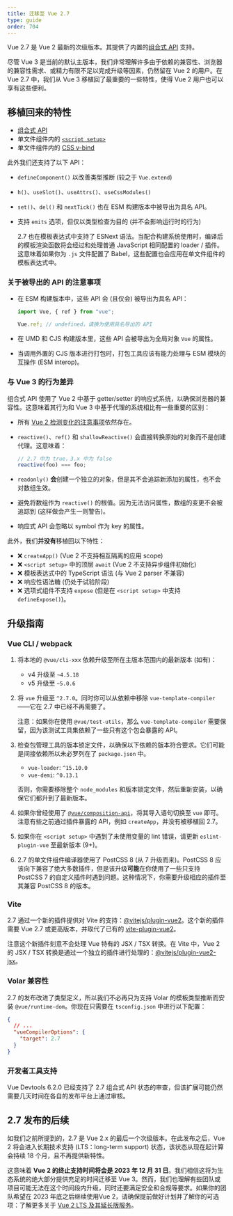 ```yaml
---
title: 迁移至 Vue 2.7
type: guide
order: 704
---
```


Vue 2.7 是 Vue 2 最新的次级版本。其提供了内置的[组合式 API](https://cn.vuejs.org/guide/extras/composition-api-faq.html#composition-api-faq) 支持。

尽管 Vue 3 是当前的默认主版本，我们非常理解许多由于依赖的兼容性、浏览器的兼容性需求、或精力有限不足以完成升级等因素，仍然留在 Vue 2 的用户。在 Vue 2.7 中，我们从 Vue 3 移植回了最重要的一些特性，使得 Vue 2 用户也可以享有这些便利。

## 移植回来的特性

- [组合式 API](https://cn.vuejs.org/guide/extras/composition-api-faq.html)
- 单文件组件内的 [`<script setup>`](https://cn.vuejs.org/api/sfc-script-setup.html)
- 单文件组件内的 [CSS v-bind](https://cn.vuejs.org/api/sfc-css-features.html#v-bind-in-css)

此外我们还支持了以下 API：

- `defineComponent()` 以改善类型推断 (较之于 `Vue.extend`)
- `h()`、`useSlot()`、`useAttrs()`、`useCssModules()`
- `set()`、`del()` 和 `nextTick()` 也在 ESM 构建版本中被导出为具名 API。
- 支持 `emits` 选项，但仅以类型检查为目的 (并不会影响运行时的行为)

  2.7 也在模板表达式中支持了 ESNext 语法。当配合构建系统使用时，编译后的模板渲染函数将会经过和处理普通 JavaScript 相同配置的 loader / 插件。这意味着如果你为 `.js` 文件配置了 Babel，这些配置也会应用在单文件组件的模板表达式中。

### 关于被导出的 API 的注意事项

- 在 ESM 构建版本中，这些 API 会 (且仅会) 被导出为具名 API：

  ```js
  import Vue, { ref } from "vue";

  Vue.ref; // undefined，请换为使用具名导出的 API
  ```

- 在 UMD 和 CJS 构建版本里，这些 API 会被导出为全局对象 `Vue` 的属性。

- 当调用外置的 CJS 版本进行打包时，打包工具应该有能力处理与 ESM 模块的互操作 (ESM interop)。

### 与 Vue 3 的行为差异

组合式 API 使用了 Vue 2 中基于 getter/setter 的响应式系统，以确保浏览器的兼容性。这意味着其行为和 Vue 3 中基于代理的系统相比有一些重要的区别：

- 所有 [Vue 2 检测变化的注意事项](https://v2.cn.vuejs.org/v2/guide/reactivity.html#%E6%A3%80%E6%B5%8B%E5%8F%98%E5%8C%96%E7%9A%84%E6%B3%A8%E6%84%8F%E4%BA%8B%E9%A1%B9)依然存在。

- `reactive()`、`ref()` 和 `shallowReactive()` 会直接转换原始的对象而不是创建代理。这意味着：

  ```js
  // 2.7 中为 true，3.x 中为 false
  reactive(foo) === foo;
  ```

- `readonly()` **会**创建一个独立的对象，但是其不会追踪新添加的属性，也不会对数组生效。

- 避免将数组作为 `reactive()` 的根值。因为无法访问属性，数组的变更不会被追踪到 (这样做会产生一则警告)。

- 响应式 API 会忽略以 symbol 作为 key 的属性。

此外，我们**并没有**移植回以下特性：

- ❌ `createApp()` (Vue 2 不支持相互隔离的应用 scope)
- ❌ `<script setup>` 中的顶层 `await` (Vue 2 不支持异步组件初始化)
- ❌ 模板表达式中的 TypeScript 语法 (与 Vue 2 parser 不兼容)
- ❌ 响应性语法糖 (仍处于试验阶段)
- ❌ 选项式组件不支持 `expose` (但是在 `<script setup>` 中支持 `defineExpose()`)。

## 升级指南

### Vue CLI / webpack

1. 将本地的 `@vue/cli-xxx` 依赖升级至所在主版本范围内的最新版本 (如有)：

   - v4 升级至 `~4.5.18`
   - v5 升级至 `~5.0.6`

2. 将 `vue` 升级至 `^2.7.0`。同时你可以从依赖中移除 `vue-template-compiler`——它在 2.7 中已经不再需要了。

   注意：如果你在使用 `@vue/test-utils`，那么 `vue-template-compiler` 需要保留，因为该测试工具集依赖了一些只有这个包会暴露的 API。

3. 检查包管理工具的版本锁定文件，以确保以下依赖的版本符合要求。它们可能是间接依赖所以未必罗列在了 `package.json` 中。

   - `vue-loader`: `^15.10.0`
   - `vue-demi`: `^0.13.1`

   否则，你需要移除整个 `node_modules` 和版本锁定文件，然后重新安装，以确保它们都升到了最新版本。

4. 如果你曾经使用了 [`@vue/composition-api`](https://github.com/vuejs/composition-api)，将其导入语句切换至 `vue` 即可。注意有些之前通过插件暴露的 API，例如 `createApp`，并没有被移植回 2.7。

5. 如果你在 `<script setup>` 中遇到了未使用变量的 lint 错误，请更新 `eslint-plugin-vue` 至最新版本 (9+)。

6. 2.7 的单文件组件编译器使用了 PostCSS 8 (从 7 升级而来)。PostCSS 8 应该向下兼容了绝大多数插件，但是该升级**可能**在你使用了一些只支持 PostCSS 7 的自定义插件时遇到问题。这种情况下，你需要升级相应的插件至其兼容 PostCSS 8 的版本。

### Vite

2.7 通过一个新的插件提供对 Vite 的支持：[@vitejs/plugin-vue2](https://github.com/vitejs/vite-plugin-vue2)。这个新的插件需要 Vue 2.7 或更高版本，并取代了已有的 [vite-plugin-vue2](https://github.com/underfin/vite-plugin-vue2)。

注意这个新插件刻意不会处理 Vue 特有的 JSX / TSX 转换。在 Vite 中，Vue 2 的 JSX / TSX 转换是通过一个独立的插件进行处理的：[@vitejs/plugin-vue2-jsx](https://github.com/vitejs/vite-plugin-vue2-jsx)。

### Volar 兼容性

2.7 的发布改进了类型定义，所以我们不必再只为支持 Volar 的模板类型推断而安装 `@vue/runtime-dom`。你现在只需要在 `tsconfig.json` 中进行以下配置：

```json
{
  // ...
  "vueCompilerOptions": {
    "target": 2.7
  }
}
```

### 开发者工具支持

Vue Devtools 6.2.0 已经支持了 2.7 组合式 API 状态的审查，但该扩展可能仍然需要几天时间在各自的发布平台上通过审核。

## 2.7 发布的后续

如我们之前所提到的，2.7 是 Vue 2.x 的最后一个次级版本。在此发布之后，Vue 2 将会进入长期技术支持 (LTS：long-term support) 状态，该状态从现在起计算会持续 18 个月，且不再提供新特性。

这意味着 **Vue 2 的终止支持时间将会是 2023 年 12 月 31 日**。我们相信这将为生态系统的绝大部分提供充足的时间迁移至 Vue 3。然而，我们也理解有些团队或项目可能无法在这个时间段内升级，同时还要满足安全和合规等要求。如果你的团队希望在 2023 年底之后继续使用Vue 2，请确保提前做好计划并了解你的可选项：了解更多关于 [Vue 2 LTS 及其延长版服务](/lts/)。
